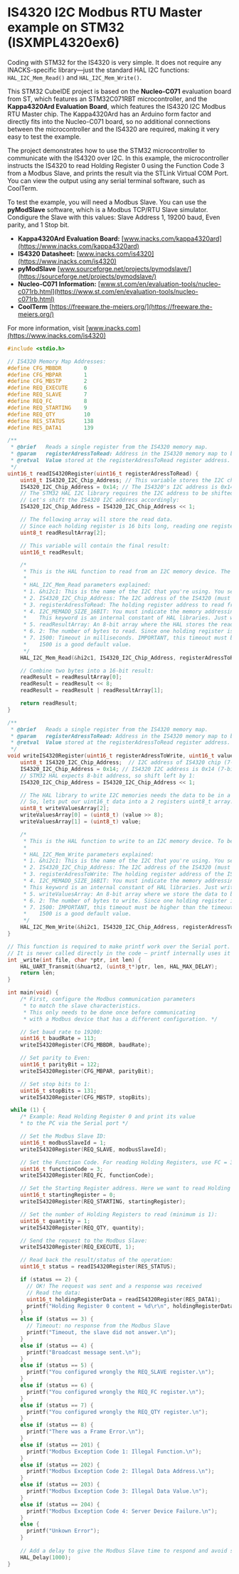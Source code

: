 # IS4320 I2C Modbus RTU Master example on STM32 (ISXMPL4320ex6)

Coding with STM32 for the IS4320 is very simple. It does not require any INACKS-specific library—just the standard HAL I2C functions: ```HAL_I2C_Mem_Read()``` and ```HAL_I2C_Mem_Write()```.

This STM32 CubeIDE project is based on the **Nucleo-C071** evaluation board from ST, which features an STM32C071RBT microcontroller, and the **Kappa4320Ard Evaluation Board**, which features the IS4320 I2C Modbus RTU Master chip. The Kappa4320Ard has an Arduino form factor and directly fits into the Nucleo-C071 board, so no additional connections between the microcontroller and the IS4320 are required, making it very easy to test the example.
 
The project demonstrates how to use the STM32 microcontroller to communicate with the IS4320 over I2C. In this example, the microcontroller instructs the IS4320 to read Holding Register 0 using the Function Code 3 from a Modbus Slave, and prints the result via the STLink Virtual COM Port. You can view the output using any serial terminal software, such as CoolTerm.

To test the example, you will need a Modbus Slave. You can use the **pyModSlave** software, which is a Modbus TCP/RTU Slave simulator.  Condigure the Slave with this values: Slave Address 1, 19200 baud, Even parity, and 1 Stop bit.

- **Kappa4320Ard Evaluation Board:** [www.inacks.com/kappa4320ard](https://www.inacks.com/kappa4320ard)  
- **IS4320 Datasheet:** [www.inacks.com/is4320](https://www.inacks.com/is4320)
- **pyModSlave** [www.sourceforge.net/projects/pymodslave/](https://sourceforge.net/projects/pymodslave/)
- **Nucleo-C071 Information:** [www.st.com/en/evaluation-tools/nucleo-c071rb.html](https://www.st.com/en/evaluation-tools/nucleo-c071rb.html)  
- **CoolTerm** [https://freeware.the-meiers.org/](https://freeware.the-meiers.org/)

For more information, visit [www.inacks.com](https://www.inacks.com/is4320)

```c
#include <stdio.h>

// IS4320 Memory Map Addresses:
#define CFG_MBBDR		0
#define CFG_MBPAR		1
#define CFG_MBSTP		2
#define REQ_EXECUTE 	6
#define REQ_SLAVE		7
#define REQ_FC			8
#define REQ_STARTING	9
#define REQ_QTY			10
#define RES_STATUS		138
#define RES_DATA1		139

/**
 * @brief	Reads a single register from the IS4320 memory map.
 * @param	registerAdressToRead: Address in the IS4320 memory map to be read.
 * @retval	Value stored at the registerAdressToRead register address.
 */
uint16_t readIS4320Register(uint16_t registerAdressToRead) {
    uint8_t IS4320_I2C_Chip_Address; // This variable stores the I2C chip address of the IS4320.
    IS4320_I2C_Chip_Address = 0x14; // The IS4320's I2C address is 0x14.
    // The STM32 HAL I2C library requires the I2C address to be shifted left by one bit.
    // Let's shift the IS4320 I2C address accordingly:
    IS4320_I2C_Chip_Address = IS4320_I2C_Chip_Address << 1;

    // The following array will store the read data.
    // Since each holding register is 16 bits long, reading one register requires reading 2 bytes.
    uint8_t readResultArray[2];

    // This variable will contain the final result:
    uint16_t readResult;

    /*
     * This is the HAL function to read from an I2C memory device. The IS4320 is designed to operate as an I2C memory.
     *
     * HAL_I2C_Mem_Read parameters explained:
     * 1. &hi2c1: This is the name of the I2C that you're using. You set this in the CubeMX. Don't forget the '&'.
     * 2. IS4320_I2C_Chip_Address: The I2C address of the IS4320 (must be left-shifted).
     * 3. registerAdressToRead: The holding register address to read from the IS4320.
     * 4. I2C_MEMADD_SIZE_16BIT: You must indicate the memory addressing size. The IS4320 memory addressing is 16-bits.
     *    This keyword is an internal constant of HAL libraries. Just write it.
     * 5. readResultArray: An 8-bit array where the HAL stores the read data.
     * 6. 2: The number of bytes to read. Since one holding register is 16 bits, we need to read 2 bytes.
     * 7. 1500: Timeout in milliseconds. IMPORTANT, this timeout must be higher than the timeout specified in CFG_MB_TIMEOUT.
     *    1500 is a good default value.
     */
    HAL_I2C_Mem_Read(&hi2c1, IS4320_I2C_Chip_Address, registerAdressToRead, I2C_MEMADD_SIZE_16BIT, readResultArray, 2, 1500);

    // Combine two bytes into a 16-bit result:
    readResult = readResultArray[0];
    readResult = readResult << 8;
    readResult = readResult | readResultArray[1];

    return readResult;
}

/**
 * @brief	Reads a single register from the IS4320 memory map.
 * @param	registerAdressToRead: Address in the IS4320 memory map to be read.
 * @retval	Value stored at the registerAdressToRead register address.
 */
void writeIS4320Register(uint16_t registerAdressToWrite, uint16_t value) {
    uint8_t IS4320_I2C_Chip_Address;  // I2C address of IS4320 chip (7-bit).
    IS4320_I2C_Chip_Address = 0x14; // IS4320 I2C address is 0x14 (7-bit).
    // STM32 HAL expects 8-bit address, so shift left by 1:
    IS4320_I2C_Chip_Address = IS4320_I2C_Chip_Address << 1;

    // The HAL library to write I2C memories needs the data to be in a uint8_t array.
    // So, lets put our uint16_t data into a 2 registers uint8_t array.
    uint8_t writeValuesArray[2];
    writeValuesArray[0] = (uint8_t) (value >> 8);
    writeValuesArray[1] = (uint8_t) value;

    /*
     * This is the HAL function to write to an I2C memory device. To be simple and easy to use, the IS4320 is designed to operate as an I2C memory.
     *
     * HAL_I2C_Mem_Write parameters explained:
     * 1. &hi2c1: This is the name of the I2C that you're using. You set this in the CubeMX. Don't forget the '&'.
     * 2. IS4320_I2C_Chip_Address: The I2C address of the IS4320 (must be left-shifted).
     * 3. registerAdressToWrite: The holding register address of the IS4320 we want to write to.
     * 4. I2C_MEMADD_SIZE_16BIT: You must indicate the memory addressing size. The IS4320 memory addressing is 16-bits.
     * This keyword is an internal constant of HAL libraries. Just write it.
     * 5. writeValuesArray: An 8-bit array where we store the data to be written by the HAL function.
     * 6. 2: The number of bytes to write. Since one holding register is 16 bits, we need to write 2 bytes.
     * 7. 1500: IMPORTANT, this timeout must be higher than the timeout specified in CFG_MB_TIMEOUT.
     *    1500 is a good default value.
     */
    HAL_I2C_Mem_Write(&hi2c1, IS4320_I2C_Chip_Address, registerAdressToWrite, I2C_MEMADD_SIZE_16BIT, writeValuesArray, 2, 1500);
}

// This function is required to make printf work over the Serial port.
// It is never called directly in the code — printf internally uses it
int _write(int file, char *ptr, int len) {
	HAL_UART_Transmit(&huart2, (uint8_t*)ptr, len, HAL_MAX_DELAY);
    return len;
}

int main(void) {
	/* First, configure the Modbus communication parameters
	 * to match the slave characteristics.
	 * This only needs to be done once before communicating
	 * with a Modbus device that has a different configuration. */

	// Set baud rate to 19200:
	uint16_t baudRate = 113;
	writeIS4320Register(CFG_MBBDR, baudRate);

	// Set parity to Even:
	uint16_t parityBit = 122;
	writeIS4320Register(CFG_MBPAR, parityBit);

	// Set stop bits to 1:
	uint16_t stopBits = 131;
	writeIS4320Register(CFG_MBSTP, stopBits);

 while (1) {
	/* Example: Read Holding Register 0 and print its value
	* to the PC via the Serial port */

	// Set the Modbus Slave ID:
	uint16_t modbusSlaveId = 1;
	writeIS4320Register(REQ_SLAVE, modbusSlaveId);

	// Set the Function Code. For reading Holding Registers, use FC = 3:
	uint16_t functionCode = 3;
	writeIS4320Register(REQ_FC, functionCode);

	// Set the Starting Register address. Here we want to read Holding Register 0:
	uint16_t startingRegister = 0;
	writeIS4320Register(REQ_STARTING, startingRegister);

	// Set the number of Holding Registers to read (minimum is 1):
	uint16_t quantity = 1;
	writeIS4320Register(REQ_QTY, quantity);

	// Send the request to the Modbus Slave:
	writeIS4320Register(REQ_EXECUTE, 1);

	// Read back the result/status of the operation:
	uint16_t status = readIS4320Register(RES_STATUS);

	if (status == 2) {
	  // OK! The request was sent and a response was received
	  // Read the data:
	  uint16_t holdingRegisterData = readIS4320Register(RES_DATA1);
	  printf("Holding Register 0 content = %d\r\n", holdingRegisterData);
	}
	else if (status == 3) {
	  // Timeout: no response from the Modbus Slave
	  printf("Timeout, the slave did not answer.\n");
	}
	else if (status == 4) {
	  printf("Broadcast message sent.\n");
	}
	else if (status == 5) {
	  printf("You configured wrongly the REQ_SLAVE register.\n");
	}
	else if (status == 6) {
	  printf("You configured wrongly the REQ_FC register.\n");
	}
	else if (status == 7) {
	  printf("You configured wrongly the REQ_QTY register.\n");
	}
	else if (status == 8) {
	  printf("There was a Frame Error.\n");
	}
	else if (status == 201) {
	  printf("Modbus Exception Code 1: Illegal Function.\n");
	}
	else if (status == 202) {
	  printf("Modbus Exception Code 2: Illegal Data Address.\n");
	}
	else if (status == 203) {
	  printf("Modbus Exception Code 3: Illegal Data Value.\n");
	}
	else if (status == 204) {
	  printf("Modbus Exception Code 4: Server Device Failure.\n");
	}
	else {
	  printf("Unkown Error");
	}
	
	// Add a delay to give the Modbus Slave time to respond and avoid stressing it: 
	HAL_Delay(1000);
}
```




